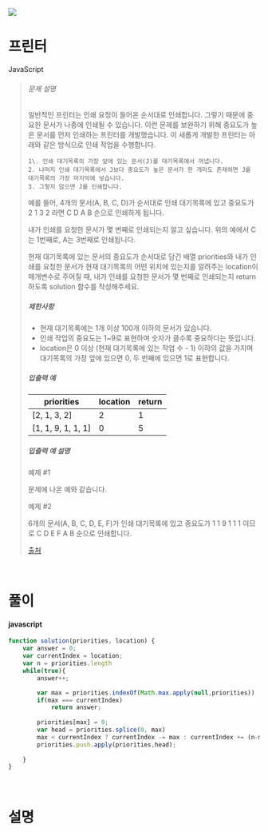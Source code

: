 ![](/img/programmers.png)

# 프린터

JavaScript

>###### 문제 설명
>
>일반적인 프린터는 인쇄 요청이 들어온 순서대로 인쇄합니다. 그렇기 때문에 중요한 문서가 나중에 인쇄될 수 있습니다. 이런 문제를 보완하기 위해 중요도가 높은 문서를 먼저 인쇄하는 프린터를 개발했습니다. 이 새롭게 개발한 프린터는 아래와 같은 방식으로 인쇄 작업을 수행합니다.
>
>```
>1\. 인쇄 대기목록의 가장 앞에 있는 문서(J)를 대기목록에서 꺼냅니다.
>2. 나머지 인쇄 대기목록에서 J보다 중요도가 높은 문서가 한 개라도 존재하면 J를 대기목록의 가장 마지막에 넣습니다.
>3. 그렇지 않으면 J를 인쇄합니다.
>
>```
>
>예를 들어, 4개의 문서(A, B, C, D)가 순서대로 인쇄 대기목록에 있고 중요도가 2 1 3 2 라면 C D A B 순으로 인쇄하게 됩니다.
>
>내가 인쇄를 요청한 문서가 몇 번째로 인쇄되는지 알고 싶습니다. 위의 예에서 C는 1번째로, A는 3번째로 인쇄됩니다.
>
>현재 대기목록에 있는 문서의 중요도가 순서대로 담긴 배열 priorities와 내가 인쇄를 요청한 문서가 현재 대기목록의 어떤 위치에 있는지를 알려주는 location이 매개변수로 주어질 때, 내가 인쇄를 요청한 문서가 몇 번째로 인쇄되는지 return 하도록 solution 함수를 작성해주세요.
>
>##### 제한사항
>
>-   현재 대기목록에는 1개 이상 100개 이하의 문서가 있습니다.
>-   인쇄 작업의 중요도는 1~9로 표현하며 숫자가 클수록 중요하다는 뜻입니다.
>-   location은 0 이상 (현재 대기목록에 있는 작업 수 - 1) 이하의 값을 가지며 대기목록의 가장 앞에 있으면 0, 두 번째에 있으면 1로 표현합니다.
>
>##### 입출력 예
>
>| priorities | location | return |
>| --- | --- | --- |
>| [2, 1, 3, 2] | 2 | 1 |
>| [1, 1, 9, 1, 1, 1] | 0 | 5 |
>
>##### 입출력 예 설명
>
>예제 #1
>
>문제에 나온 예와 같습니다.
>
>예제 #2
>
>6개의 문서(A, B, C, D, E, F)가 인쇄 대기목록에 있고 중요도가 1 1 9 1 1 1 이므로 C D E F A B 순으로 인쇄합니다.
>
>[출처](http://www.csc.kth.se/contest/nwerc/2006/problems/nwerc06.pdf)

<br/>

# 풀이

#### javascript
```javascript
function solution(priorities, location) {
    var answer = 0;
    var currentIndex = location;
    var n = priorities.length
    while(true){
        answer++;

        var max = priorities.indexOf(Math.max.apply(null,priorities))
        if(max === currentIndex)
            return answer;
        
        priorities[max] = 0;
        var head = priorities.splice(0, max)
        max < currentIndex ? currentIndex -= max : currentIndex += (n-max);
        priorities.push.apply(priorities,head);
        
    }
}
```

<br/>

# 설명